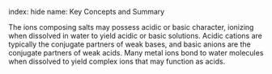 index: hide
name: Key Concepts and Summary

The ions composing salts may possess acidic or basic character, ionizing when dissolved in water to yield acidic or basic solutions. Acidic cations are typically the conjugate partners of weak bases, and basic anions are the conjugate partners of weak acids. Many metal ions bond to water molecules when dissolved to yield complex ions that may function as acids.
